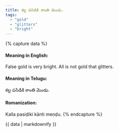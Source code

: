 ```yaml
---
title: కల్ల పసిడికి కాంతి మెండు.
tags:
  - "gold"
  - "glitters"
  - "bright"
---
```


{% capture data %}
#### Meaning in English:
False gold is very bright.
All is not gold that glitters.

#### Meaning in Telugu:
కల్ల పసిడికి కాంతి మెండు.

#### Romanization:
Kalla pasiḍiki kānti meṇḍu.
{% endcapture %}

{{ data | markdownify }}

